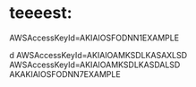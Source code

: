 # teeeest:



AWSAccessKeyId=AKIAIOSFODNN1EXAMPLE

d
AWSAccessKeyId=AKIAIOAMKSDLKASAXLSD
AWSAccessKeyId=AKIAIOAMKSDLKASDALSD
AKAKIAIOSFODNN7EXAMPLE
